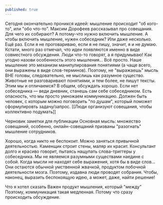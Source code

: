 ```yaml
---
published: true
---
```

Сегодня окончательно проникся идеей: мышление происходит "об кого-то", или "обо что-то". Максим Дорофеев рассказывал про совещания. Для чего их собирают? А потому-что нужно включить мышление. А чтобы включить мышление, нужен собеседник? Или даже несколько. 
Ещё раз. Если я не проговариваю, если я не пишу, значит, я и не думаю.
Кстати, много раз отмечал, что идеи появляются именно в виде совместного обсуждения. Люди что-то говорят, а я придумываю!
Как угодно назови особенность этого мышления...
Всё просто. Наше мышление это механизм манипулирования понятиями (а чаще всего, они выражены в виде слов-терминов). Поэтому, не "выражаешь" мысль ВНЕ головы, следовательно, не мыслишь как разумное существо. Животные не разговаривают понятиями, и тем более, не пишут тексты. Этим мы и отличаемся? В общем, обсуждать хорошо. Если нет собеседника — веди дневник, станешь сам себе собеседником.
Есть опасность, что мы просто умножаем коммуникацию. Должен быть человек, с которым можно поговорить "по душам", который поможет сформулировть задачу/запрос.
[[Люди организуют совещания, чтобы коллективно подумать]]

Черновик заметки для публикации
Основная мысль: множество совещаний, особенно, онлайн-совещаний призваны "разогнать" мышление сотрудников.

Хорошо, когда никто не беспокоит. Можно заняться привычной деятельностью. Каменщик строит стены, маляр их красит. Консультант долго и красиво говорит, пытаясь нащупать слова-триггеры у собеседника.
Мы не являемся разумными существами наедине с собой. Когда мысли не находят себе выражения, хотя бы в виде слов... Они остаются обычной умственной жвачкой, продуктом побочной деятельности мозга.
Поэтому, издавна люди проводят собрания. Чтобы, наконец, выразить беспокоящую идею, а может, даже, найти решение!

Что я хотел сказать
Важен продукт мышления, который "между"
Поэтому, коммуникация такая медленная. Потому что сразу происходить обсуждение.
